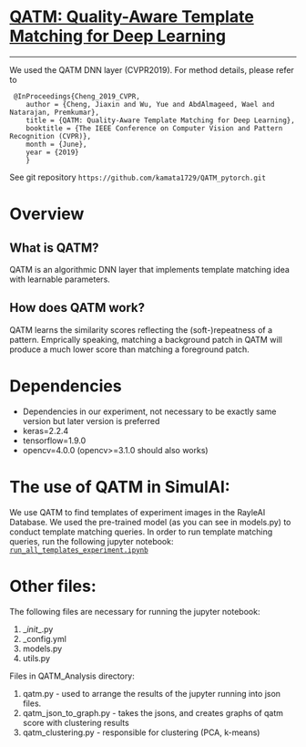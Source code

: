 # [**QATM**: Quality-Aware Template Matching for Deep Learning](http://openaccess.thecvf.com/content_CVPR_2019/papers/Cheng_QATM_Quality-Aware_Template_Matching_for_Deep_Learning_CVPR_2019_paper.pdf)


***
We used the QATM DNN layer (CVPR2019). For method details, please refer to 

```
 @InProceedings{Cheng_2019_CVPR,
    author = {Cheng, Jiaxin and Wu, Yue and AbdAlmageed, Wael and Natarajan, Premkumar},
    title = {QATM: Quality-Aware Template Matching for Deep Learning},
    booktitle = {The IEEE Conference on Computer Vision and Pattern Recognition (CVPR)},
    month = {June},
    year = {2019}
    }
```
See git repository `https://github.com/kamata1729/QATM_pytorch.git`

# Overview
## What is QATM?
QATM is an algorithmic DNN layer that implements template matching idea with learnable parameters.

## How does QATM work?
QATM learns the similarity scores reflecting the (soft-)repeatness of a pattern. Emprically speaking, matching a background patch in QATM will produce a much lower score than matching a foreground patch. 


# Dependencies
- Dependencies in our experiment, not necessary to be exactly same version but later version is preferred
- keras=2.2.4
- tensorflow=1.9.0
- opencv=4.0.0 (opencv>=3.1.0 should also works)

# The use of QATM in SimulAI:
We use QATM to find templates of experiment images in the RayleAI Database. We used the pre-trained model (as you can see in models.py) to conduct template matching queries. 
In order to run template matching queries, run the following jupyter notebook:
[`run_all_templates_experiment.ipynb`](./run_all_templates_experiment.ipynb)

# Other files:

The following files are necessary for running the jupyter notebook:

1) \__init__.py
2) _config.yml
3) models.py
4) utils.py 


Files in QATM_Analysis directory:

1) qatm.py - used to arrange the results of the jupyter running into json files.
2) qatm_json_to_graph.py - takes the jsons, and creates graphs of qatm score with clustering results
3) qatm_clustering.py - responsible for clustering (PCA, k-means)
